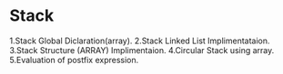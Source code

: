 # Stack

1.Stack Global Diclaration(array).
2.Stack Linked List Implimentataion.
3.Stack Structure (ARRAY) Implimentaion.
4.Circular Stack using array.
5.Evaluation of postfix expression.